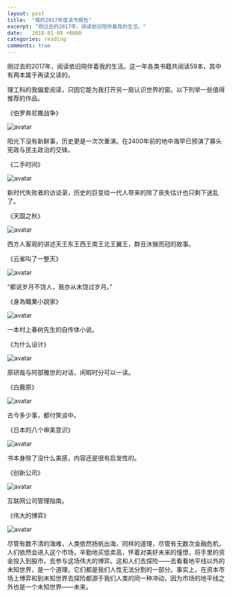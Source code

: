 ```yaml
---
layout: post
title:  "我的2017年度读书报告"
excerpt: "刚过去的2017年，阅读依旧陪伴着我的生活。"
date:   2018-01-09 +0800
categories: reading
comments: true
---
```

刚过去的2017年，阅读依旧陪伴着我的生活。这一年各类书籍共阅读59本，其中有两本属于再读又读的。

理工科的我偏爱阅读，只因它能为我打开另一扇认识世界的窗。以下列举一些值得推荐的作品。

《伯罗奔尼撒战争》

![avatar](https://img3.doubanio.com/lpic/s28576995.jpg)

阳光下没有新鲜事，历史更是一次次重演。在2400年前的地中海早已预演了寡头宪政与民主政治的交锋。

《二手时间》

![avatar](https://img3.doubanio.com/lpic/s28397415.jpg)

新时代失败者的访谈录，历史的巨变给一代人带来的除了丧失估计也只剩下迷乱了。


《天国之秋》

![avatar](https://img3.doubanio.com/lpic/s28386971.jpg)

西方人客观的讲述天王东王西王南王北王翼王，群丑沐猴而冠的故事。

《云雀叫了一整天》

![avatar](https://img3.doubanio.com/lpic/s25948080.jpg)

“都说岁月不饶人，我亦从未饶过岁月。”

《身為職業小說家》

![avatar](https://img3.doubanio.com/lpic/s29059176.jpg)

一本村上春树先生的自传体小说。

《为什么设计》

![avatar](https://img3.doubanio.com/lpic/s4412575.jpg)

原研哉与阿部雅世的对话，闲暇时分可以一读。

《白鹿原》

![avatar](https://img3.doubanio.com/lpic/s28111905.jpg)

古今多少事，都付笑谈中。

《日本的八个审美意识》

![avatar](https://img3.doubanio.com/lpic/s27216040.jpg)

书本身除了没什么美感，内容还是很有启发性的。

《创新公司》

![avatar](https://img3.doubanio.com/lpic/s28040043.jpg)

互联网公司管理指南。

《伟大的博弈》

![avatar](https://img3.doubanio.com/lpic/s1597032.jpg)

尽管有数不清的海难，人类依然扬帆出海，同样的道理，尽管有无数次金融危机，人们依然会进入这个市场，辛勤地买低卖高，怀着对美好未来的憧憬，将手里的资金投入到股市，去参与这场伟大的博弈。这和人们去探险——去看看地平线以外的未知世界，是一个道理，它们都是我们人性无法分割的一部分。事实上，在资本市场上博弈和到未知世界去探险都源于我们人类的同一种冲动，因为市场的地平线之外也是一个未知世界——未来。